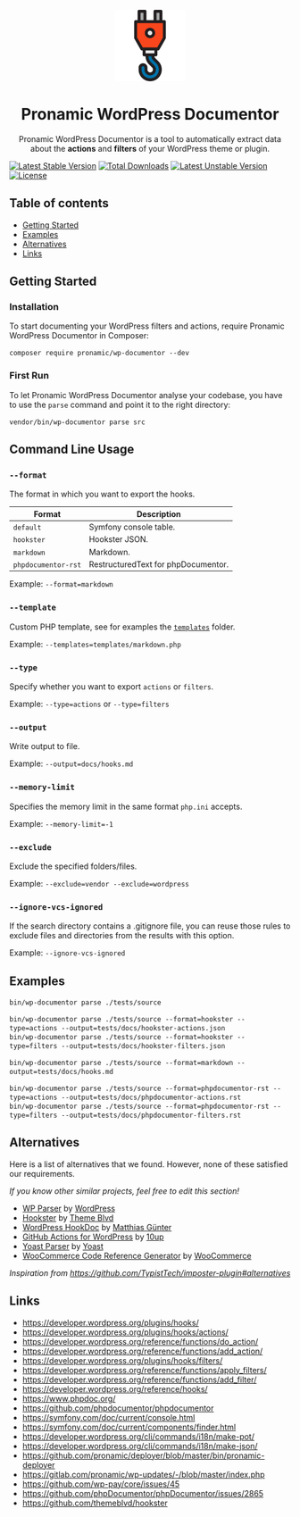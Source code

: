 <p align="center">
	<a href="https://github.com/pronamic/wp-documentor">
		<img src="logos/pronamic-wp-documentor.svgo-min.svg" alt="Pronamic WordPress Documentor" width="128" height="128">
	</a>
</p>

<h1 align="center">Pronamic WordPress Documentor</h3>

<p align="center">
	Pronamic WordPress Documentor is a tool to automatically extract data about the <strong>actions</strong> and <strong>filters</strong> of your WordPress theme or plugin.	
</p>

[![Latest Stable Version](https://poser.pugx.org/pronamic/wp-documentor/v)](//packagist.org/packages/pronamic/wp-documentor)
[![Total Downloads](https://poser.pugx.org/pronamic/wp-documentor/downloads)](//packagist.org/packages/pronamic/wp-documentor)
[![Latest Unstable Version](https://poser.pugx.org/pronamic/wp-documentor/v/unstable)](//packagist.org/packages/pronamic/wp-documentor)
[![License](https://poser.pugx.org/pronamic/wp-documentor/license)](//packagist.org/packages/pronamic/wp-documentor)

## Table of contents

- [Getting Started](#getting-started)
- [Examples](#examples)
- [Alternatives](#alternatives)
- [Links](#links)

## Getting Started

### Installation

To start documenting your WordPress filters and actions, require Pronamic WordPress Documentor in Composer:

```
composer require pronamic/wp-documentor --dev
```

### First Run

To let Pronamic WordPress Documentor analyse your codebase, you have to use the `parse` command and point it to the right directory:

```
vendor/bin/wp-documentor parse src
```

## Command Line Usage

### `--format`

The format in which you want to export the hooks.

| Format              | Description                         |
| ------------------- | ----------------------------------- |
| `default`           | Symfony console table.              |
| `hookster`          | Hookster JSON.                      |
| `markdown`          | Markdown.                           |
| `phpdocumentor-rst` | RestructuredText for phpDocumentor. |

Example: `--format=markdown`

### `--template`

Custom PHP template, see for examples the [`templates`](templates) folder.

Example: `--templates=templates/markdown.php`

### `--type`

Specify whether you want to export `actions` or `filters`.

Example: `--type=actions` or `--type=filters`

### `--output`

Write output to file.

Example: `--output=docs/hooks.md`

### `--memory-limit`

Specifies the memory limit in the same format `php.ini` accepts.

Example: `--memory-limit=-1`

### `--exclude`

Exclude the specified folders/files.

Example: `--exclude=vendor --exclude=wordpress`

### `--ignore-vcs-ignored`

If the search directory contains a .gitignore file, you can reuse those rules to exclude files and directories from the results with this option.

Example: `--ignore-vcs-ignored`

## Examples

```
bin/wp-documentor parse ./tests/source
```

```
bin/wp-documentor parse ./tests/source --format=hookster --type=actions --output=tests/docs/hookster-actions.json
bin/wp-documentor parse ./tests/source --format=hookster --type=filters --output=tests/docs/hookster-filters.json
```

```
bin/wp-documentor parse ./tests/source --format=markdown --output=tests/docs/hooks.md
```

```
bin/wp-documentor parse ./tests/source --format=phpdocumentor-rst --type=actions --output=tests/docs/phpdocumentor-actions.rst
bin/wp-documentor parse ./tests/source --format=phpdocumentor-rst --type=filters --output=tests/docs/phpdocumentor-filters.rst
```

## Alternatives

Here is a list of alternatives that we found. However, none of these satisfied our requirements.

*If you know other similar projects, feel free to edit this section!*

- [WP Parser](https://github.com/WordPress/phpdoc-parser) by [WordPress](https://github.com/WordPress)
- [Hookster](https://github.com/themeblvd/hookster) by [Theme Blvd](https://github.com/themeblvd)
- [WordPress HookDoc](https://github.com/matzeeable/wp-hookdoc) by [Matthias Günter](https://github.com/matzeeable)
- [GitHub Actions for WordPress](https://github.com/10up/actions-wordpress/blob/stable/hookdocs-workflow.md) by [10up](https://github.com/10up)
- [Yoast Parser](https://github.com/Yoast/code-documentation-extractor) by [Yoast](https://github.com/Yoast)
- [WooCommerce Code Reference Generator](https://github.com/woocommerce/code-reference) by [WooCommerce](https://github.com/woocommerce)

*Inspiration from https://github.com/TypistTech/imposter-plugin#alternatives*

## Links

- https://developer.wordpress.org/plugins/hooks/
- https://developer.wordpress.org/plugins/hooks/actions/
- https://developer.wordpress.org/reference/functions/do_action/
- https://developer.wordpress.org/reference/functions/add_action/
- https://developer.wordpress.org/plugins/hooks/filters/
- https://developer.wordpress.org/reference/functions/apply_filters/
- https://developer.wordpress.org/reference/functions/add_filter/
- https://developer.wordpress.org/reference/hooks/
- https://www.phpdoc.org/
- https://github.com/phpdocumentor/phpdocumentor
- https://symfony.com/doc/current/console.html
- https://symfony.com/doc/current/components/finder.html
- https://developer.wordpress.org/cli/commands/i18n/make-pot/
- https://developer.wordpress.org/cli/commands/i18n/make-json/
- https://github.com/pronamic/deployer/blob/master/bin/pronamic-deployer
- https://gitlab.com/pronamic/wp-updates/-/blob/master/index.php
- https://github.com/wp-pay/core/issues/45
- https://github.com/phpDocumentor/phpDocumentor/issues/2865
- https://github.com/themeblvd/hookster

